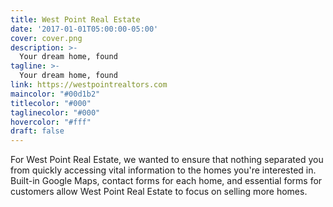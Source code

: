 ```yaml
---
title: West Point Real Estate
date: '2017-01-01T05:00:00-05:00'
cover: cover.png
description: >-
  Your dream home, found
tagline: >-
  Your dream home, found
link: https://westpointrealtors.com
maincolor: "#00d1b2"
titlecolor: "#000"
taglinecolor: "#000"
hovercolor: "#fff"
draft: false
---
```

For West Point Real Estate, we wanted to ensure that nothing separated you from
quickly accessing vital information to the homes you're interested in. Built-in
Google Maps, contact forms for each home, and essential forms for customers
allow West Point Real Estate to focus on selling more homes.
